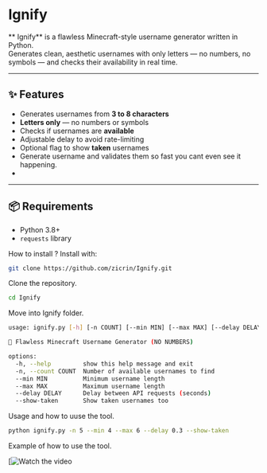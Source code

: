 # Ignify

** Ignify** is a flawless Minecraft-style username generator written in Python.  
Generates clean, aesthetic usernames with only letters — no numbers, no symbols — and checks their availability in real time.

---

## ✨ Features

- Generates usernames from **3 to 8 characters**
- **Letters only** — no numbers or symbols
- Checks if usernames are **available**
- Adjustable delay to avoid rate-limiting
- Optional flag to show **taken** usernames
- Generate username and validates them so fast you cant even see it happening.
- 
---

## 📦 Requirements

- Python 3.8+
- `requests` library


How to install ?
Install with:

```bash
git clone https://github.com/zicrin/Ignify.git
```

Clone the repository.

```bash
cd Ignify
```
Move into Ignify folder.
 
```bash
usage: ignify.py [-h] [-n COUNT] [--min MIN] [--max MAX] [--delay DELAY] [--show-taken]

🧠 Flawless Minecraft Username Generator (NO NUMBERS)

options:
  -h, --help         show this help message and exit
  -n, --count COUNT  Number of available usernames to find
  --min MIN          Minimum username length
  --max MAX          Maximum username length
  --delay DELAY      Delay between API requests (seconds)
  --show-taken       Show taken usernames too
```
Usage and how to uuse the tool.

```bash
python ignify.py -n 5 --min 4 --max 6 --delay 0.3 --show-taken
```
Example of how to use the tool.

[![Watch the video]([[https://www.youtube.com/watch?v=VIDEO_ID](https://www.youtube.com/watch?v=P5RsfA8kYjA)])
